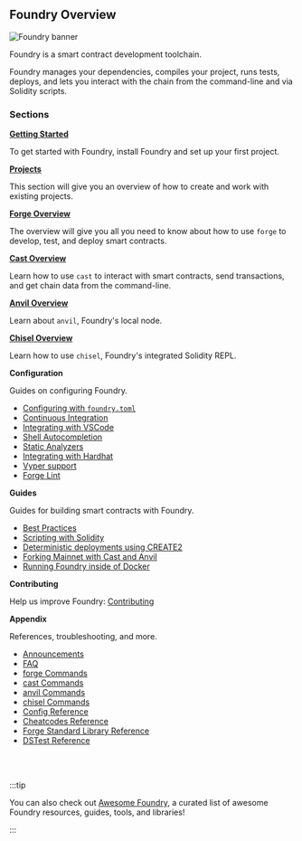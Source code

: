 ## Foundry Overview

![Foundry banner](/og-image.png)

Foundry is a smart contract development toolchain.

Foundry manages your dependencies, compiles your project, runs tests, deploys, and lets you interact with the chain from the command-line and via Solidity scripts.

### Sections

**[Getting Started](/introduction/installation.md)**

To get started with Foundry, install Foundry and set up your first project.

**[Projects](/projects/creating-a-new-project.md)**

This section will give you an overview of how to create and work with existing projects.

**[Forge Overview](/forge/overview)**

The overview will give you all you need to know about how to use `forge` to develop, test, and deploy smart contracts.

**[Cast Overview](/cast/overview)**

Learn how to use `cast` to interact with smart contracts, send transactions, and get chain data from the command-line.

**[Anvil Overview](/anvil/overview)**

Learn about `anvil`, Foundry's local node.

**[Chisel Overview](/chisel/overview)**

Learn how to use `chisel`, Foundry's integrated Solidity REPL.

**Configuration**

Guides on configuring Foundry.

- [Configuring with `foundry.toml`](/config/overview)
- [Continuous Integration](/config/continuous-integration)
- [Integrating with VSCode](/config/vscode)
- [Shell Autocompletion](/config/shell-autocompletion)
- [Static Analyzers](/config/static-analyzers)
- [Integrating with Hardhat](/config/hardhat)
- [Vyper support](/config/vyper)
- [Forge Lint](/config/lint)

**Guides**

Guides for building smart contracts with Foundry.

- [Best Practices](/guides/best-practices)
- [Scripting with Solidity](/guides/scripting-with-solidity)
- [Deterministic deployments using CREATE2](/guides/deterministic-deployments-using-create2)
- [Forking Mainnet with Cast and Anvil](/guides/forking-mainnet-with-cast-anvil)
- [Running Foundry inside of Docker](/guides/foundry-in-docker)

**Contributing**

Help us improve Foundry: [Contributing](https://github.com/foundry-rs/foundry/blob/master/CONTRIBUTING.md)

**Appendix**

References, troubleshooting, and more.

- [Announcements](/misc/announcements.md)
- [FAQ](/misc/faq.md)
- [forge Commands](/reference/forge/forge)
- [cast Commands](/reference/cast/overview)
- [anvil Commands](/anvil/reference)
- [chisel Commands](/chisel/reference)
- [Config Reference](/reference/config/overview)
- [Cheatcodes Reference](/reference/cheatcodes/overview)
- [Forge Standard Library Reference](/reference/forge-std/overview)
- [DSTest Reference](/reference/ds-test)

<br></br>

:::tip

You can also check out [Awesome Foundry](https://github.com/crisgarner/awesome-foundry), a curated list of awesome Foundry resources, guides, tools, and libraries!

:::
